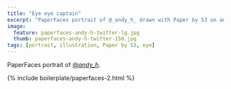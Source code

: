 ```yaml
---
title: "Eye eye captain"
excerpt: "PaperFaces portrait of @_andy_h_ drawn with Paper by 53 on an iPad."
image: 
  feature: paperfaces-andy-h-twitter-lg.jpg
  thumb: paperfaces-andy-h-twitter-150.jpg
tags: [portrait, illustration, Paper by 53, eye]
---
```


PaperFaces portrait of [@_andy_h_](http://twitter.com/_andy_h_).

{% include boilerplate/paperfaces-2.html %}